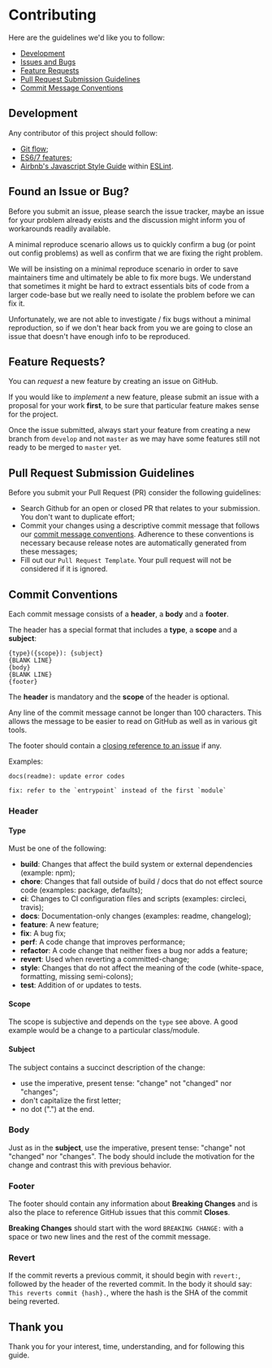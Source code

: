 # Contributing

Here are the guidelines we'd like you to follow:

- [Development](#development)
- [Issues and Bugs](#issue)
- [Feature Requests](#feature)
- [Pull Request Submission Guidelines](#submit-pr)
- [Commit Message Conventions](#commit)

## Development

Any contributor of this project should follow:
- [Git flow](https://danielkummer.github.io/git-flow-cheatsheet/);
- [ES6/7 features](https://github.com/lukehoban/es6features);
- [Airbnb's Javascript Style Guide](https://github.com/airbnb/javascript) within [ESLint](https://github.com/adrienv1520/esbnb).

## <a name="issue"></a> Found an Issue or Bug?

Before you submit an issue, please search the issue tracker, maybe an issue for your problem already exists and the discussion might inform you of workarounds readily available.

A minimal reproduce scenario allows us to quickly confirm a bug (or point out config problems) as well as confirm that we are fixing the right problem.

We will be insisting on a minimal reproduce scenario in order to save maintainers time and ultimately be able to fix more bugs. We understand that sometimes it might be hard to extract essentials bits of code from a larger code-base but we really need to isolate the problem before we can fix it.

Unfortunately, we are not able to investigate / fix bugs without a minimal reproduction, so if we don't hear back from you we are going to close an issue that doesn't have enough info to be reproduced.

## <a name="feature"></a> Feature Requests?

You can *request* a new feature by creating an issue on GitHub.

If you would like to *implement* a new feature, please submit an issue with a proposal for your work **first**, to be sure that particular feature makes sense for the project.

Once the issue submitted, always start your feature from creating a new branch from `develop` and not `master` as we may have some features still not ready to be merged to `master` yet.

## <a name="submit-pr"></a> Pull Request Submission Guidelines

Before you submit your Pull Request (PR) consider the following guidelines:

- Search Github for an open or closed PR that relates to your submission. You don't want to duplicate effort;
- Commit your changes using a descriptive commit message that follows our [commit message conventions](#commit). Adherence to these conventions is necessary because release notes are automatically generated from these messages;
- Fill out our `Pull Request Template`. Your pull request will not be considered if it is ignored.

## <a name="commit"></a> Commit Conventions

Each commit message consists of a **header**, a **body** and a **footer**.

The header has a special format that includes a **type**, a **scope** and a **subject**:

```
{type}({scope}): {subject}
{BLANK LINE}
{body}
{BLANK LINE}
{footer}
```

The **header** is mandatory and the **scope** of the header is optional.

Any line of the commit message cannot be longer than 100 characters. This allows the message to be easier to read on GitHub as well as in various git tools.

The footer should contain a [closing reference to an issue](https://help.github.com/articles/closing-issues-via-commit-messages/) if any.

Examples:

```
docs(readme): update error codes
```

```
fix: refer to the `entrypoint` instead of the first `module`
```

### Header

#### Type

Must be one of the following:

- **build**: Changes that affect the build system or external dependencies (example: npm);
- **chore**: Changes that fall outside of build / docs that do not effect source code (examples: package, defaults);
- **ci**: Changes to CI configuration files and scripts (examples: circleci, travis);
- **docs**: Documentation-only changes (examples: readme, changelog);
- **feature**: A new feature;
- **fix**: A bug fix;
- **perf**: A code change that improves performance;
- **refactor**: A code change that neither fixes a bug nor adds a feature;
- **revert**: Used when reverting a committed-change;
- **style**: Changes that do not affect the meaning of the code (white-space, formatting, missing semi-colons);
- **test**: Addition of or updates to tests.

#### Scope

The scope is subjective and depends on the `type` see above. A good example would be a change to a particular class/module.

#### Subject

The subject contains a succinct description of the change:

- use the imperative, present tense: "change" not "changed" nor "changes";
- don't capitalize the first letter;
- no dot (".") at the end.

### Body

Just as in the **subject**, use the imperative, present tense: "change" not "changed" nor "changes". The body should include the motivation for the change and contrast this with previous behavior.

### Footer

The footer should contain any information about **Breaking Changes** and is also the place to reference GitHub issues that this commit **Closes**.

**Breaking Changes** should start with the word `BREAKING CHANGE:` with a space or two new lines and the rest of the commit message.

### Revert

If the commit reverts a previous commit, it should begin with `revert:`, followed by the header of the reverted commit. In the body it should say: `This reverts commit {hash}.`, where the hash is the SHA of the commit being reverted.

## Thank you

Thank you for your interest, time, understanding, and for following this guide.
